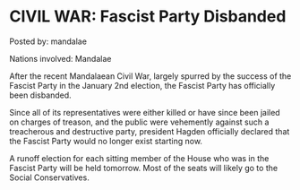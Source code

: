 # CIVIL WAR: Fascist Party Disbanded

Posted by: mandalae

Nations involved: Mandalae

After the recent Mandalaean Civil War, largely spurred by the success of the Fascist Party in the January 2nd election, the Fascist Party has officially been disbanded.

Since all of its representatives were either killed or have since been jailed on charges of treason, and the public were vehemently against such a treacherous and destructive party, president Hagden officially declared that the Fascist Party would no longer exist starting now.

A runoff election for each sitting member of the House who was in the Fascist Party will be held tomorrow. Most of the seats will likely go to the Social Conservatives.